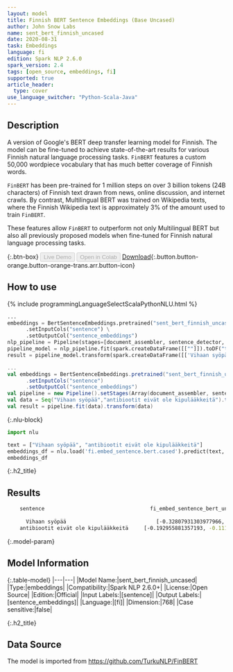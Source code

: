 ```yaml
---
layout: model
title: Finnish BERT Sentence Embeddings (Base Uncased)
author: John Snow Labs
name: sent_bert_finnish_uncased
date: 2020-08-31
task: Embeddings
language: fi
edition: Spark NLP 2.6.0
spark_version: 2.4
tags: [open_source, embeddings, fi]
supported: true
article_header:
  type: cover
use_language_switcher: "Python-Scala-Java"
---
```


## Description
A version of Google's BERT deep transfer learning model for Finnish. The model can be fine-tuned to achieve state-of-the-art results for various Finnish natural language processing tasks. `FinBERT` features a custom 50,000 wordpiece vocabulary that has much better coverage of Finnish words.

`FinBERT` has been pre-trained for 1 million steps on over 3 billion tokens (24B characters) of Finnish text drawn from news, online discussion, and internet crawls. By contrast, Multilingual BERT was trained on Wikipedia texts, where the Finnish Wikipedia text is approximately 3% of the amount used to train `FinBERT`.

These features allow `FinBERT` to outperform not only Multilingual BERT but also all previously proposed models when fine-tuned for Finnish natural language processing tasks.

{:.btn-box}
<button class="button button-orange" disabled>Live Demo</button>
<button class="button button-orange" disabled>Open in Colab</button>
[Download](https://s3.amazonaws.com/auxdata.johnsnowlabs.com/public/models/sent_bert_finnish_uncased_fi_2.6.0_2.4_1598897885576.zip){:.button.button-orange.button-orange-trans.arr.button-icon}

## How to use

<div class="tabs-box" markdown="1">

{% include programmingLanguageSelectScalaPythonNLU.html %}

```python
...
embeddings = BertSentenceEmbeddings.pretrained("sent_bert_finnish_uncased", "fi") \
      .setInputCols("sentence") \
      .setOutputCol("sentence_embeddings")
nlp_pipeline = Pipeline(stages=[document_assembler, sentence_detector, embeddings])
pipeline_model = nlp_pipeline.fit(spark.createDataFrame([[""]]).toDF("text"))
result = pipeline_model.transform(spark.createDataFrame([['Vihaan syöpää', 'antibiootit eivät ole kipulääkkeitä']], ["text"]))
```

```scala
...
val embeddings = BertSentenceEmbeddings.pretrained("sent_bert_finnish_uncased", "fi")
      .setInputCols("sentence")
      .setOutputCol("sentence_embeddings")
val pipeline = new Pipeline().setStages(Array(document_assembler, sentence_detector, embeddings))
val data = Seq("Vihaan syöpää","antibiootit eivät ole kipulääkkeitä").toDF("text")
val result = pipeline.fit(data).transform(data)
```

{:.nlu-block}
```python
import nlu

text = ["Vihaan syöpää", "antibiootit eivät ole kipulääkkeitä"]
embeddings_df = nlu.load('fi.embed_sentence.bert.cased').predict(text, output_level='sentence')
embeddings_df
```

</div>

{:.h2_title}
## Results
```bash
	sentence	                              fi_embed_sentence_bert_uncased_embeddings
		
      Vihaan syöpää 	                        [-0.32807931303977966, -0.18222537636756897, 0...
 	antibiootit eivät ole kipulääkkeitä 	[-0.192955881357193, -0.11151257902383804, 0.7...
```


{:.model-param}
## Model Information

{:.table-model}
|---|---|
|Model Name:|sent_bert_finnish_uncased|
|Type:|embeddings|
|Compatibility:|Spark NLP 2.6.0+|
|License:|Open Source|
|Edition:|Official|
|Input Labels:|[sentence]|
|Output Labels:|[sentence_embeddings]|
|Language:|[fi]|
|Dimension:|768|
|Case sensitive:|false|

{:.h2_title}
## Data Source
The model is imported from https://github.com/TurkuNLP/FinBERT
